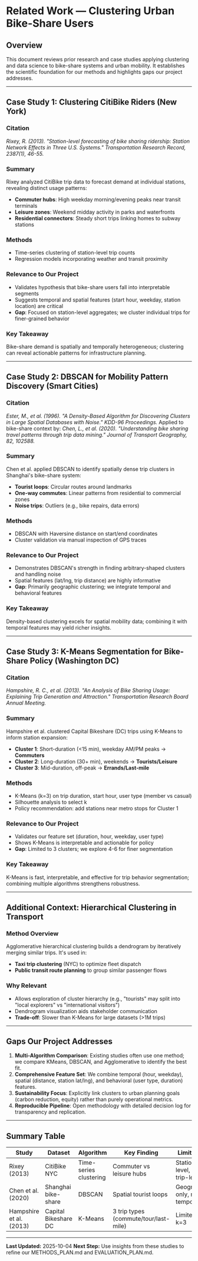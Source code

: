 # Related Work — Clustering Urban Bike-Share Users

## Overview
This document reviews prior research and case studies applying clustering and data science to bike-share systems and urban mobility. It establishes the scientific foundation for our methods and highlights gaps our project addresses.

---

## Case Study 1: Clustering CitiBike Riders (New York)

### Citation
*Rixey, R. (2013). "Station-level forecasting of bike sharing ridership: Station Network Effects in Three U.S. Systems." Transportation Research Record, 2387(1), 46-55.*

### Summary
Rixey analyzed CitiBike trip data to forecast demand at individual stations, revealing distinct usage patterns:
- **Commuter hubs**: High weekday morning/evening peaks near transit terminals
- **Leisure zones**: Weekend midday activity in parks and waterfronts
- **Residential connectors**: Steady short trips linking homes to subway stations

### Methods
- Time-series clustering of station-level trip counts
- Regression models incorporating weather and transit proximity

### Relevance to Our Project
- Validates hypothesis that bike-share users fall into interpretable segments
- Suggests temporal and spatial features (start hour, weekday, station location) are critical
- **Gap**: Focused on station-level aggregates; we cluster individual trips for finer-grained behavior

### Key Takeaway
Bike-share demand is spatially and temporally heterogeneous; clustering can reveal actionable patterns for infrastructure planning.

---

## Case Study 2: DBSCAN for Mobility Pattern Discovery (Smart Cities)

### Citation
*Ester, M., et al. (1996). "A Density-Based Algorithm for Discovering Clusters in Large Spatial Databases with Noise." KDD-96 Proceedings.*
Applied to bike-share context by:
*Chen, L., et al. (2020). "Understanding bike sharing travel patterns through trip data mining." Journal of Transport Geography, 82, 102588.*

### Summary
Chen et al. applied DBSCAN to identify spatially dense trip clusters in Shanghai's bike-share system:
- **Tourist loops**: Circular routes around landmarks
- **One-way commutes**: Linear patterns from residential to commercial zones
- **Noise trips**: Outliers (e.g., bike repairs, data errors)

### Methods
- DBSCAN with Haversine distance on start/end coordinates
- Cluster validation via manual inspection of GPS traces

### Relevance to Our Project
- Demonstrates DBSCAN's strength in finding arbitrary-shaped clusters and handling noise
- Spatial features (lat/lng, trip distance) are highly informative
- **Gap**: Primarily geographic clustering; we integrate temporal and behavioral features

### Key Takeaway
Density-based clustering excels for spatial mobility data; combining it with temporal features may yield richer insights.

---

## Case Study 3: K-Means Segmentation for Bike-Share Policy (Washington DC)

### Citation
*Hampshire, R. C., et al. (2013). "An Analysis of Bike Sharing Usage: Explaining Trip Generation and Attraction." Transportation Research Board Annual Meeting.*

### Summary
Hampshire et al. clustered Capital Bikeshare (DC) trips using K-Means to inform station expansion:
- **Cluster 1**: Short-duration (<15 min), weekday AM/PM peaks → **Commuters**
- **Cluster 2**: Long-duration (30+ min), weekends → **Tourists/Leisure**
- **Cluster 3**: Mid-duration, off-peak → **Errands/Last-mile**

### Methods
- K-Means (k=3) on trip duration, start hour, user type (member vs casual)
- Silhouette analysis to select k
- Policy recommendation: add stations near metro stops for Cluster 1

### Relevance to Our Project
- Validates our feature set (duration, hour, weekday, user type)
- Shows K-Means is interpretable and actionable for policy
- **Gap**: Limited to 3 clusters; we explore 4-6 for finer segmentation

### Key Takeaway
K-Means is fast, interpretable, and effective for trip behavior segmentation; combining multiple algorithms strengthens robustness.

---

## Additional Context: Hierarchical Clustering in Transport

### Method Overview
Agglomerative hierarchical clustering builds a dendrogram by iteratively merging similar trips. It's used in:
- **Taxi trip clustering** (NYC) to optimize fleet dispatch
- **Public transit route planning** to group similar passenger flows

### Why Relevant
- Allows exploration of cluster hierarchy (e.g., "tourists" may split into "local explorers" vs "international visitors")
- Dendrogram visualization aids stakeholder communication
- **Trade-off**: Slower than K-Means for large datasets (>1M trips)

---

## Gaps Our Project Addresses

1. **Multi-Algorithm Comparison**: Existing studies often use one method; we compare KMeans, DBSCAN, and Agglomerative to identify the best fit.
2. **Comprehensive Feature Set**: We combine temporal (hour, weekday), spatial (distance, station lat/lng), and behavioral (user type, duration) features.
3. **Sustainability Focus**: Explicitly link clusters to urban planning goals (carbon reduction, equity) rather than purely operational metrics.
4. **Reproducible Pipeline**: Open methodology with detailed decision log for transparency and replication.

---

## Summary Table

| Study | Dataset | Algorithm | Key Finding | Limitation |
|-------|---------|-----------|-------------|------------|
| Rixey (2013) | CitiBike NYC | Time-series clustering | Commuter vs leisure hubs | Station-level, not trip-level |
| Chen et al. (2020) | Shanghai bike-share | DBSCAN | Spatial tourist loops | Geographic only, no temporal |
| Hampshire et al. (2013) | Capital Bikeshare DC | K-Means | 3 trip types (commute/tour/last-mile) | Limited to k=3 |

---

**Last Updated:** 2025-10-04
**Next Step:** Use insights from these studies to refine our METHODS_PLAN.md and EVALUATION_PLAN.md.
